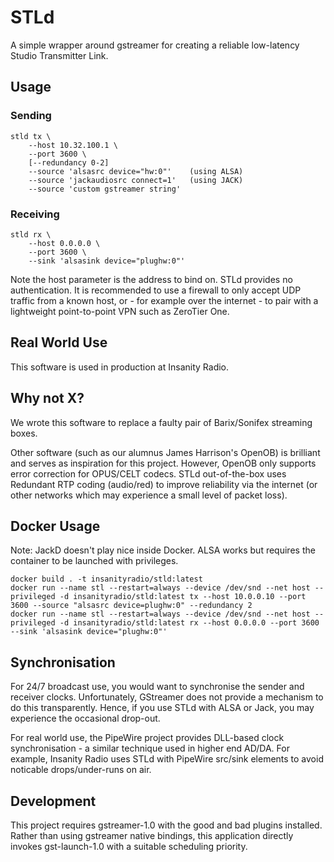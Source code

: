 # STLd

A simple wrapper around gstreamer for creating a reliable low-latency Studio Transmitter Link. 

## Usage

### Sending

	stld tx \
		--host 10.32.100.1 \
		--port 3600 \
		[--redundancy 0-2]
		--source 'alsasrc device="hw:0"'	(using ALSA)
		--source 'jackaudiosrc connect=1'	(using JACK)
		--source 'custom gstreamer string'

### Receiving

	stld rx \
		--host 0.0.0.0 \
		--port 3600 \
		--sink 'alsasink device="plughw:0"'


Note the host parameter is the address to bind on. STLd provides no authentication. It is recommended to use a firewall to only accept UDP traffic from a known host, or - for example over the internet - to pair with a lightweight point-to-point VPN such as ZeroTier One. 

## Real World Use

This software is used in production at Insanity Radio. 

## Why not X?

We wrote this software to replace a faulty pair of Barix/Sonifex streaming boxes. 

Other software (such as our alumnus James Harrison's OpenOB) is brilliant and serves as inspiration for this project. However, OpenOB only supports error correction for OPUS/CELT codecs. STLd out-of-the-box uses Redundant RTP coding (audio/red) to improve reliability via the internet (or other networks which may experience a small level of packet loss). 

## Docker Usage

Note: JackD doesn't play nice inside Docker. ALSA works but requires the container to be launched with privileges. 

```
docker build . -t insanityradio/stld:latest
docker run --name stl --restart=always --device /dev/snd --net host --privileged -d insanityradio/stld:latest tx --host 10.0.0.10 --port 3600 --source "alsasrc device=plughw:0" --redundancy 2
docker run --name stl --restart=always --device /dev/snd --net host --privileged -d insanityradio/stld:latest rx --host 0.0.0.0 --port 3600 --sink 'alsasink device="plughw:0"'
```

## Synchronisation

For 24/7 broadcast use, you would want to synchronise the sender and receiver clocks. Unfortunately, GStreamer does not provide a mechanism to do this transparently. Hence, if you use STLd with ALSA or Jack, you may experience the occasional drop-out.

For real world use, the PipeWire project provides DLL-based clock synchronisation - a similar technique used in higher end AD/DA. For example, Insanity Radio uses STLd with PipeWire src/sink elements to avoid noticable drops/under-runs on air. 

## Development

This project requires gstreamer-1.0 with the good and bad plugins installed. Rather than using gstreamer native bindings, this application directly invokes gst-launch-1.0 with a suitable scheduling priority. 
